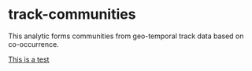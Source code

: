 track-communities
=================

This analytic forms communities from geo-temporal track data based on co-occurrence.

[This is a test](http://nbviewer.ipython.org/github/Sotera/track-communities/blob/master/Test.ipynb)
